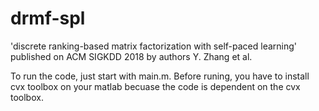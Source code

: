 # drmf-spl
'discrete ranking-based matrix factorization with self-paced learning' published on ACM SIGKDD 2018 by authors Y. Zhang et al.

To run the code, just start with main.m. Before runing, you have to install cvx toolbox on your matlab becuase the code is dependent on the cvx toolbox.



